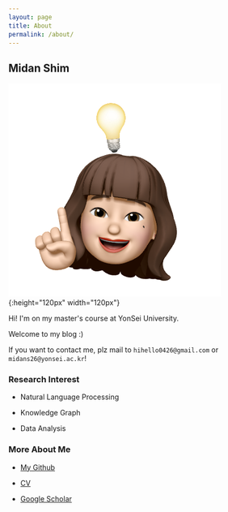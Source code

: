 ```yaml
---
layout: page
title: About
permalink: /about/
---
```



## Midan Shim

![fig](statics/midan_.png){:height="120px" width="120px"}

Hi! I'm on my master's course at YonSei University.

Welcome to my blog :)

If you want to contact me, plz mail to `hihello0426@gmail.com` or `midans26@yonsei.ac.kr`!


### Research Interest

- Natural Language Processing

- Knowledge Graph

- Data Analysis



### More About Me

- [My Github](https://github.com/midannii)

- [CV](https://mydann.notion.site/Midan-Shim-115ea6cdbf7c46e096a79f04c4baa29d)

- [Google Scholar](https://scholar.google.co.kr/citations?user=midanshim)
